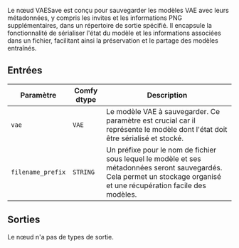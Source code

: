 
Le nœud VAESave est conçu pour sauvegarder les modèles VAE avec leurs métadonnées, y compris les invites et les informations PNG supplémentaires, dans un répertoire de sortie spécifié. Il encapsule la fonctionnalité de sérialiser l'état du modèle et les informations associées dans un fichier, facilitant ainsi la préservation et le partage des modèles entraînés.

## Entrées

| Paramètre | Comfy dtype | Description |
|-----------|-------------|-------------|
| `vae`     | `VAE`       | Le modèle VAE à sauvegarder. Ce paramètre est crucial car il représente le modèle dont l'état doit être sérialisé et stocké. |
| `filename_prefix` | `STRING` | Un préfixe pour le nom de fichier sous lequel le modèle et ses métadonnées seront sauvegardés. Cela permet un stockage organisé et une récupération facile des modèles. |

## Sorties

Le nœud n'a pas de types de sortie.
